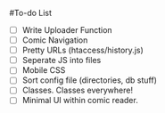 #To-do List

- [ ] Write Uploader Function
- [ ] Comic Navigation
- [ ] Pretty URLs (htaccess/history.js)
- [ ] Seperate JS into files
- [ ] Mobile CSS
- [ ] Sort config file (directories, db stuff)
- [ ] Classes. Classes everywhere!
- [ ] Minimal UI within comic reader. 

